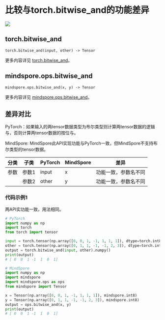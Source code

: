 # 比较与torch.bitwise_and的功能差异

<a href="https://gitee.com/mindspore/docs/blob/master/docs/mindspore/source_zh_cn/note/api_mapping/pytorch_diff/bitwise_and.md" target="_blank"><img src="https://mindspore-website.obs.cn-north-4.myhuaweicloud.com/website-images/master/resource/_static/logo_source.png"></a>

## torch.bitwise_and

```text
torch.bitwise_and(input, other) -> Tensor
```

更多内容详见 [torch.bitwise_and](https://pytorch.org/docs/1.8.1/generated/torch.bitwise_and.html)。

## mindspore.ops.bitwise_and

```text
mindspore.ops.bitwise_and(x, y) -> Tensor
```

更多内容详见 [mindspore.ops.bitwise_and](https://mindspore.cn/docs/zh-CN/master/api_python/ops/mindspore.ops.bitwise_and.html)。

## 差异对比

PyTorch：如果输入的两tensor数据类型为布尔类型则计算两tensor数据的逻辑与，否则计算两tensor数据的按位与。

MindSpore: MindSpore此API实现功能与PyTorch一致，但MindSpore不支持布尔类型的tensor数据。

| 分类 | 子类  | PyTorch | MindSpore | 差异                 |
| ---- | ----- | ------- | --------- | -------------------- |
| 参数 | 参数1 | input   | x         | 功能一致，参数名不同 |
|      | 参数2 | other   | y         | 功能一致，参数名不同 |

### 代码示例1

两API实功能一致，用法相同。

```python
# PyTorch
import numpy as np
import torch
from torch import tensor

input = torch.tensor(np.array([0, 0, 1, -1, 1, 1, 1]), dtype=torch.int8)
other = torch.tensor(np.array([0, 1, 1, -1, -1, 2, 3]), dtype=torch.int8)
output = torch.bitwise_and(input, other).numpy()
print(output)
# [ 0  0  1 -1  1  0  1]

# MindSpore
import numpy as np
import mindspore
import mindspore.ops as ops
from mindspore import Tensor

x = Tensor(np.array([0, 0, 1, -1, 1, 1, 1]), mindspore.int8)
y = Tensor(np.array([0, 1, 1, -1, -1, 2, 3]), mindspore.int8)
output = ops.bitwise_and(x, y)
print(output)
# [ 0  0  1 -1  1  0  1]
```

